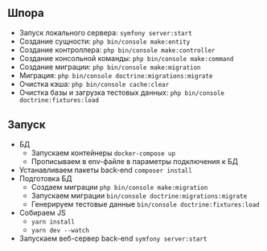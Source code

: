 ## Шпора
- Запуск локального сервера: `symfony server:start`
- Создание сущности: `php bin/console make:entity`
- Создание контроллера: `php bin/console make:controller`
- Создание консольной команды: `php bin/console make:command`
- Создание миграции: `php bin/console make:migration`
- Миграция: `php bin/console doctrine:migrations:migrate`
- Очистка кэша: `php bin/console cache:clear`
- Очистка базы и загрузка тестовых данных: `php bin/console doctrine:fixtures:load`

## Запуск
 - БД
   - Запускаем контейнеры `docker-compose up`
   - Прописываем в env-файле в параметры подключения к БД
 - Устанавливаем пакеты back-end `composer install`
 - Подготовка БД
    - Создаем миграции `php bin/console make:migration`
    - Запускаем миграции `bin/console doctrine:migrations:migrate`
    - Генерируем тестовые данные `bin/console doctrine:fixtures:load`
 - Собираем JS 
    - `yarn install`
    - `yarn dev --watch`
 - Запускаем веб-сервер back-end `symfony server:start`
  
